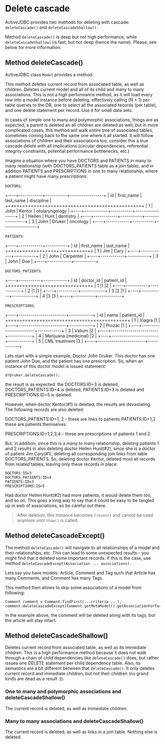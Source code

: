<div class="page-header">
   <h1>Delete cascade</h1>
</div>



ActiveJDBC provides two methods for deleting with cascade: `deleteCascade()` and `deleteCascadeShallow()`.

Method  `deleteCascade()` is deep but not high performance, while `deleteCascadeShallow()`is fast, but not deep
(hence the name). Please, see below for more information.

## Method deleteCascade()

ActiveJDBC class `Model` provides a method:

This method deletes current record from associated table, as well as children. Deletes current model and all
of its child and many to many associations. This is not a high performance method, as it will load every row into a
model instance before deleting, effectively calling (N + 1) per table queries to the DB, one to select all
the associated records (per table), and one delete statement per record. Use it for small data sets.

In cases of simple one to many and polymorphic associations, things are as expected, a parent is deleted an all
children are deleted as well, but in more complicated cases, this method will walk entire tree of associated tables,
sometimes coming back to the same one where it all started. It will follow associations of children and their
associations too; consider this a true cascade delete with all implications (circular dependencies, referential
integrity constraints, potential performance bottlenecks, etc.)

Imagine a situation where you have DOCTORS and PATIENTS in many to many relationship (with DOCTORS_PATIENTS table
as a join table), and in addition PATIENTS and PRESCRIPTIONS in one to many relationship, where a patient
might have many prescriptions:


`DOCTORS`:

+----+------------+-----------+-----------------+
| id | first_name | last_name | discipline      |
+====+============+===========+=================+
|  1 | John       | Kentor    | otolaryngology  |
+----+------------+-----------+-----------------+
|  2 | Hellen     | Hunt      | dentistry       |
+----+------------+-----------+-----------------+
|  3 | John       | Druker    | oncology        |
+----+------------+-----------+-----------------+


`PATIENTS`:

+----+------------+-----------+
| id | first_name | last_name |
+====+============+===========+
|  1 | Jim        | Cary      |
+----+------------+-----------+
|  2 | John       | Carpenter |
+----+------------+-----------+
|  3 | John       | Doe       |
+----+------------+-----------+

`DOCTORS_PATIENTS`:

+----+-----------+------------+
| id | doctor_id | patient_id |
+====+===========+============+
|  1 |1          |2           |
+----+-----------+------------+
|  2 |1          |1           |
+----+-----------+------------+
|  3 |2          |1           |
+----+-----------+------------+
|  4 |3          |3           |
+----+-----------+------------+

`PRESCRIPTIONS`:

+----+------------------------+------------+
| id | name                   | patient_id |
+====+========================+============+
|  1 | Viagra                 |1           |
+----+------------------------+------------+
|  2 | Prozac                 |1           |
+----+------------------------+------------+
|  3 | Valium                 |2           |
+----+------------------------+------------+
|  4 | Marijuana (medicinal)  |2           |
+----+------------------------+------------+
|  5 | CML treatment          |3           |
+----+------------------------+------------+


Lets start with a simple example, Doctor John Druker. This doctor has one patient John Doe, and the patient has one
prescription. So, when an instance of this doctor model is issued statement:

~~~~ {.java}
drDruker.deleteCascade();
~~~~

the result is as expected: the DOCTORS:ID=3 is deleted, DOCTORS_PATIENTS:ID=4 is deleted,
PATIENTS:ID=3 is deleted and PRESCRIPTIONS:ID=5 is deleted.

However, when doctor Kentor(#1) is deleted, the results are devastating. The following records are also deleted:

DOCTORS_PATIENTS:ID=1, 2 - these are links to patients PATIENTS:ID=1,2 these are patients themselves

PRESCRIPTIONS:ID=1,2,3,4 - these are prescriptions of patients 1 and 2

But, in addition, since this is a many to many relationship, deleting patients 1 and 2 results in also deleting doctor
Hellen Hunt(#2), since she is a doctor of patient Jim Cary(#1), deleting all corresponding join links from table
DOCTORS_PATIENTS. So, deleting doctor Kentor, deleted most all records from related tables, leaving only these records in place:

~~~~ {.prettyprint}
DOCTORS:ID=3
DOCTORS_PATIENTS:ID=4
PATIENTS:ID=3
PRESCRIPTIONS:ID=5
~~~~

Had doctor Hellen Hunt(#2) had more patients, it would delete them too, and so on. This goes a long way to say that it
could be easy to be tangled up in web of associations, so be careful out there.

> After deletion, this instance becomes `frozen()` and cannot be used anymore until `thaw()` is called.

## Method deleteCascadeExcept()

The method `deleteCascade()` will navigate to all relationships of a model and their relationships, etc. This can
lead to some unexpected results - you might find that it deleted some important records. If this is the case, use
method `deleteCascadeExcept(Association ... associations)`.

Lets say you have models: Article, Comment and Tag such that Article has many Comments, and Comment has many Tags.

This method then allows to skip some associations of a model from following:

~~~~ {.java}
Comment comment = Comment.findFirst(...criteria ...);
comment.deleteCascadeExcept(Comment.getMetaModel().getAssociationForTarget("articles"));
~~~~

In the example above, the comment will be deleted along with its tags, but the article will stay intact.

## Method deleteCascadeShallow()

Deletes current record from associated table, as well as its immediate children. This is a high performance method
because it does not walk through a chain of child dependencies like `deleteCascade()` does, but rather issues one
DELETE statement per child dependency table. Also, its semantics are a bit different between that `deleteCascade()`.
It only deletes current record and immediate children, but not their children (no grand kinds are dead as a result :)).

### One to many and polymorphic associations  and deleteCascadeShallow()

The current record is deleted, as well as immediate children.

### Many to many associations and deleteCascadeShallow()

The current record is deleted, as well as links in a join table. Nothing else is deleted.
